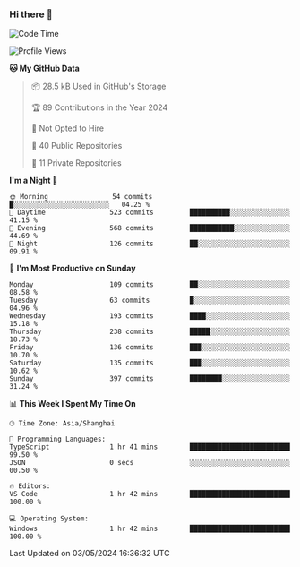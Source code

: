 ### Hi there 👋

<!--
**robinWongM/robinWongM** is a ✨ _special_ ✨ repository because its `README.md` (this file) appears on your GitHub profile.

Here are some ideas to get you started:

- 🔭 I’m currently working on ...
- 🌱 I’m currently learning ...
- 👯 I’m looking to collaborate on ...
- 🤔 I’m looking for help with ...
- 💬 Ask me about ...
- 📫 How to reach me: ...
- 😄 Pronouns: ...
- ⚡ Fun fact: ...
-->

<!--START_SECTION:waka-->
![Code Time](http://img.shields.io/badge/Code%20Time-204%20hrs%2056%20mins-blue)

![Profile Views](http://img.shields.io/badge/Profile%20Views-0-blue)

**🐱 My GitHub Data** 

> 📦 28.5 kB Used in GitHub's Storage 
 > 
> 🏆 89 Contributions in the Year 2024
 > 
> 🚫 Not Opted to Hire
 > 
> 📜 40 Public Repositories 
 > 
> 🔑 11 Private Repositories 
 > 
**I'm a Night 🦉** 

```text
🌞 Morning                54 commits          █░░░░░░░░░░░░░░░░░░░░░░░░   04.25 % 
🌆 Daytime                523 commits         ██████████░░░░░░░░░░░░░░░   41.15 % 
🌃 Evening                568 commits         ███████████░░░░░░░░░░░░░░   44.69 % 
🌙 Night                  126 commits         ██░░░░░░░░░░░░░░░░░░░░░░░   09.91 % 
```
📅 **I'm Most Productive on Sunday** 

```text
Monday                   109 commits         ██░░░░░░░░░░░░░░░░░░░░░░░   08.58 % 
Tuesday                  63 commits          █░░░░░░░░░░░░░░░░░░░░░░░░   04.96 % 
Wednesday                193 commits         ████░░░░░░░░░░░░░░░░░░░░░   15.18 % 
Thursday                 238 commits         █████░░░░░░░░░░░░░░░░░░░░   18.73 % 
Friday                   136 commits         ███░░░░░░░░░░░░░░░░░░░░░░   10.70 % 
Saturday                 135 commits         ███░░░░░░░░░░░░░░░░░░░░░░   10.62 % 
Sunday                   397 commits         ████████░░░░░░░░░░░░░░░░░   31.24 % 
```


📊 **This Week I Spent My Time On** 

```text
🕑︎ Time Zone: Asia/Shanghai

💬 Programming Languages: 
TypeScript               1 hr 41 mins        █████████████████████████   99.50 % 
JSON                     0 secs              ░░░░░░░░░░░░░░░░░░░░░░░░░   00.50 % 

🔥 Editors: 
VS Code                  1 hr 42 mins        █████████████████████████   100.00 % 

💻 Operating System: 
Windows                  1 hr 42 mins        █████████████████████████   100.00 % 
```


 Last Updated on 03/05/2024 16:36:32 UTC
<!--END_SECTION:waka-->
